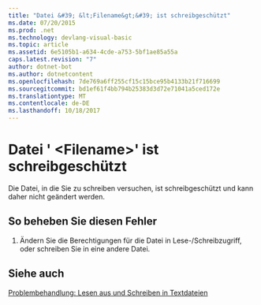 ```yaml
---
title: "Datei &#39; &lt;Filename&gt;&#39; ist schreibgeschützt"
ms.date: 07/20/2015
ms.prod: .net
ms.technology: devlang-visual-basic
ms.topic: article
ms.assetid: 6e5105b1-a634-4cde-a753-5bf1ae85a55a
caps.latest.revision: "7"
author: dotnet-bot
ms.author: dotnetcontent
ms.openlocfilehash: 7de769a6ff255cf15c15bce95b4133b21f716699
ms.sourcegitcommit: bd1ef61f4bb794b25383d3d72e71041a5ced172e
ms.translationtype: MT
ms.contentlocale: de-DE
ms.lasthandoff: 10/18/2017
---
```

# <a name="file-39ltfilenamegt39-is-write-protected"></a>Datei &#39; &lt;Filename&gt;&#39; ist schreibgeschützt
Die Datei, in die Sie zu schreiben versuchen, ist schreibgeschützt und kann daher nicht geändert werden.  
  
## <a name="to-correct-this-error"></a>So beheben Sie diesen Fehler  
  
1.  Ändern Sie die Berechtigungen für die Datei in Lese-/Schreibzugriff, oder schreiben Sie in eine andere Datei.  
  
## <a name="see-also"></a>Siehe auch  
 [Problembehandlung: Lesen aus und Schreiben in Textdateien](../../visual-basic/developing-apps/programming/drives-directories-files/troubleshooting-reading-from-and-writing-to-text-files.md)
